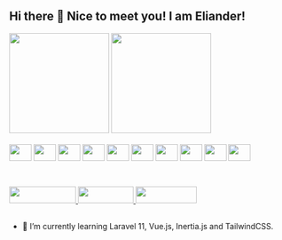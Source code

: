 ## Hi there 👋 Nice to meet you! I am Eliander!

<div>
  <a href="https://github.com/ElianderG"></a>
<img height="180" src="https://github-readme-stats.vercel.app/api?username=ElianderG&show_icons=true&theme=tokyonight&hide_rank=true"/> <img height="180" src="https://github-readme-stats.vercel.app/api/top-langs/?username=ElianderG&layout=compact&theme=tokyonight"/>
</div>  

<div style="display: inline_block"><br>
  <img align="center" src="https://cdn.jsdelivr.net/gh/devicons/devicon@latest/icons/javascript/javascript-plain.svg" height="30" width="40" />
  <img align="center" src="https://cdn.jsdelivr.net/gh/devicons/devicon@latest/icons/html5/html5-plain.svg" height="30" width="40" />
  <img align="center" src="https://cdn.jsdelivr.net/gh/devicons/devicon@latest/icons/css3/css3-plain.svg" height="30" width="40" />
  <img align="center" src="https://cdn.jsdelivr.net/gh/devicons/devicon@latest/icons/docker/docker-plain.svg"  height="30" width="40" />
  <img align="center" src="https://cdn.jsdelivr.net/gh/devicons/devicon@latest/icons/mysql/mysql-original.svg" height="30" width="40" />
  <img align="center" src="https://cdn.jsdelivr.net/gh/devicons/devicon@latest/icons/postgresql/postgresql-plain.svg" height="30" width="40" />
  <img align="center" src="https://cdn.jsdelivr.net/gh/devicons/devicon@latest/icons/laravel/laravel-original.svg" height="30" width="40" />
  <img align="center" src="https://cdn.jsdelivr.net/gh/devicons/devicon@latest/icons/microsoftsqlserver/microsoftsqlserver-plain.svg" height="30" width="40" />          
  <img align="center" src="https://cdn.jsdelivr.net/gh/devicons/devicon@latest/icons/postman/postman-plain.svg"  height="30" width="40" />
  <img align="center" src="https://cdn.jsdelivr.net/gh/devicons/devicon@latest/icons/php/php-original.svg" height="30" width="40" />
</div>          

##

<div style="display: inline_block"><br>
  <a href="https://www.instagram.com/eliandergomes/">
    <img align="" src="https://img.shields.io/badge/Instagram-E4405F?style=for-the-badge&logo=instagram&logoColor=white" height="30" width="120" />
  </a>
  <a href="eliandergomes@gmail.com">
    <img align="" src="https://img.shields.io/badge/Gmail-D14836?style=for-the-badge&logo=gmail&logoColor=white" height="30" width="100" />
  </a>
  <a href="https://www.linkedin.com/in/eliander-gomes-da-silveira-a1a957161/">
    <img align="" src="https://img.shields.io/badge/LinkedIn-0077B5?style=for-the-badge&logo=linkedin&logoColor=white" height="30" width="110" />
  </a>          
</div>

##

- 🌱 I’m currently learning Laravel 11, Vue.js, Inertia.js and TailwindCSS.

##
